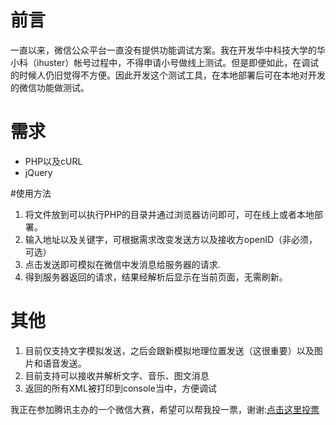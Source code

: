 # 前言
一直以来，微信公众平台一直没有提供功能调试方案。我在开发华中科技大学的华小科（ihuster）帐号过程中，不得申请小号做线上测试。但是即便如此，在调试的时候人仍旧觉得不方便。因此开发这个测试工具，在本地部署后可在本地对开发的微信功能做测试。

# 需求
* PHP以及cURL
* jQuery

#使用方法
1. 将文件放到可以执行PHP的目录并通过浏览器访问即可，可在线上或者本地部署。
2. 输入地址以及关键字，可根据需求改变发送方以及接收方openID（非必须，可选）
3. 点击发送即可模拟在微信中发消息给服务器的请求.
4. 得到服务器返回的请求，结果经解析后显示在当前页面，无需刷新。

# 其他
1. 目前仅支持文字模拟发送，之后会跟新模拟地理位置发送（这很重要）以及图片和语音发送。
2. 目前支持可以接收并解析文字、音乐、图文消息
3. 返回的所有XML被打印到console当中，方便调试

我正在参加腾讯主办的一个微信大赛，希望可以帮我投一票，谢谢:[点击这里投票](http://tpai.qq.com/race/weixincreative/work/1584 "点击这里投票")
